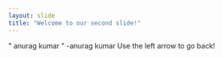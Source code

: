 ```yaml
---
layout: slide
title: "Welcome to our second slide!"
---
```

" anurag kumar " -anurag kumar
Use the left arrow to go back!
